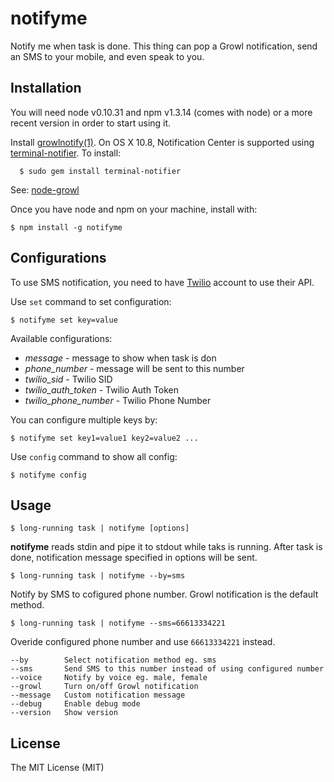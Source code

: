 notifyme
========

Notify me when task is done. This thing can pop a Growl notification, send an SMS to your mobile, and even speak to you.

Installation
---
You will need node v0.10.31 and npm v1.3.14 (comes with node) or a more recent version in order to start using it.

Install [growlnotify(1)](http://growl.info/extras.php#growlnotify). On OS X 10.8, Notification Center is supported using [terminal-notifier](https://github.com/alloy/terminal-notifier). To install:

      $ sudo gem install terminal-notifier

See: [node-growl](https://github.com/visionmedia/node-growl)

Once you have node and npm on your machine, install with:

    $ npm install -g notifyme

Configurations
---
To use SMS notification, you need to have [Twilio](https://www.twilio.com/try-twilio) account to use their API.

Use `set` command to set configuration:

    $ notifyme set key=value

Available configurations:
- *message* - message to show when task is don
- *phone_number* - message will be sent to this number
- *twilio_sid* - Twilio SID
- *twilio_auth_token* - Twilio Auth Token
- *twilio_phone_number* - Twilio Phone Number

You can configure multiple keys by:

    $ notifyme set key1=value1 key2=value2 ...

Use `config` command to show all config:

    $ notifyme config

Usage
---

    $ long-running task | notifyme [options]

**notifyme** reads stdin and pipe it to stdout while taks is running. After task is done, notification message specified in options will be sent.

    $ long-running task | notifyme --by=sms

Notify by SMS to cofigured phone number. Growl notification is the default method.

    $ long-running task | notifyme --sms=66613334221

Overide configured phone number and use `66613334221` instead.

    --by        Select notification method eg. sms
    --sms       Send SMS to this number instead of using configured number
    --voice     Notify by voice eg. male, female
    --growl     Turn on/off Growl notification
    --message   Custom notification message
    --debug     Enable debug mode
    --version   Show version

License
---
The MIT License (MIT)
